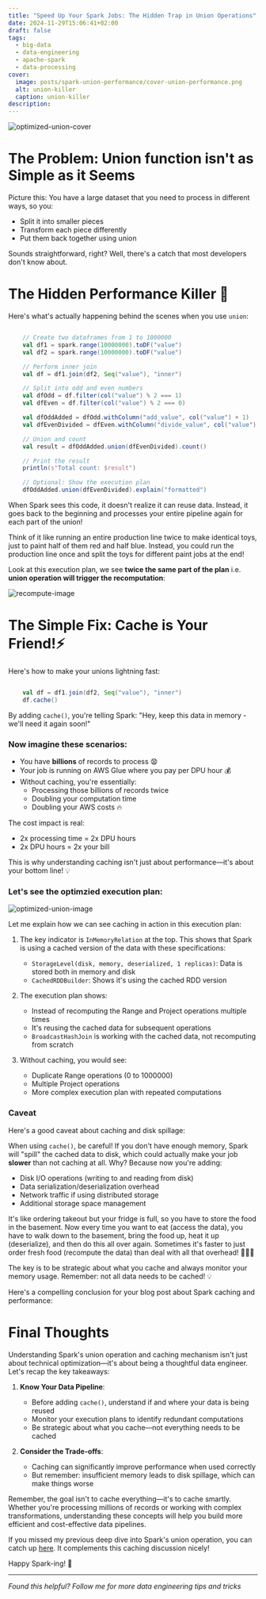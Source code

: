 ```yaml
---
title: "Speed Up Your Spark Jobs: The Hidden Trap in Union Operations"
date: 2024-11-29T15:06:41+02:00
draft: false
tags:
  - big-data
  - data-engineering
  - apache-spark
  - data-processing
cover:
  image: posts/spark-union-performance/cover-union-performance.png
  alt: union-killer
  caption: union-killer
description:
---
```


![optimized-union-cover](/posts/spark-union-performance/cover-union-performance.png)

# The Problem: Union function isn't as Simple as it Seems

Picture this: You have a large dataset that you need to process in different ways, so you:

- Split it into smaller pieces
- Transform each piece differently
- Put them back together using union

Sounds straightforward, right? Well, there's a catch that most developers don't know about.

# The Hidden Performance Killer 🐌

Here's what's actually happening behind the scenes when you use `union`:

```scala

    // Create two dataframes from 1 to 1000000
    val df1 = spark.range(10000000).toDF("value")
    val df2 = spark.range(10000000).toDF("value")

    // Perform inner join
    val df = df1.join(df2, Seq("value"), "inner")

    // Split into odd and even numbers
    val dfOdd = df.filter(col("value") % 2 === 1)
    val dfEven = df.filter(col("value") % 2 === 0)

    val dfOddAdded = dfOdd.withColumn("add_value", col("value") + 1)
    val dfEvenDivided = dfEven.withColumn("divide_value", col("value") / 2)

    // Union and count
    val result = dfOddAdded.union(dfEvenDivided).count()

    // Print the result
    println(s"Total count: $result")

    // Optional: Show the execution plan
    dfOddAdded.union(dfEvenDivided).explain("formatted")

```

When Spark sees this code, it doesn't realize it can reuse data. Instead, it goes back to the beginning and processes your entire pipeline again for each part of the union!

Think of it like running an entire production line twice to make identical toys, just to paint half of them red and half blue. Instead, you could run the production line once and split the toys for different paint jobs at the end!

Look at this execution plan, we see **twice the same part of the plan** i.e. **union operation will trigger the recomputation**:

![recompute-image](/posts/spark-union-performance/union-recompute.png)

# The Simple Fix: Cache is Your Friend!⚡

Here's how to make your unions lightning fast:

```scala 

    val df = df1.join(df2, Seq("value"), "inner")
    df.cache()

```


By adding `cache()`, you're telling Spark: "Hey, keep this data in memory - we'll need it again soon!"

### Now imagine these scenarios:
- You have **billions** of records to process 😧
- Your job is running on AWS Glue where you pay per DPU hour 💰
- Without caching, you're essentially:
  - Processing those billions of records twice
  - Doubling your computation time
  - Doubling your AWS costs 🔥

The cost impact is real:
- 2x processing time = 2x DPU hours
- 2x DPU hours = 2x your bill

This is why understanding caching isn't just about performance—it's about your bottom line! 💡

### Let's see the optimzied execution plan:

![optimized-union-image](/posts/spark-union-performance/optimized-union.png)

Let me explain how we can see caching in action in this execution plan:

1. The key indicator is `InMemoryRelation` at the top. This shows that Spark is using a cached version of the data with these specifications:
   - `StorageLevel(disk, memory, deserialized, 1 replicas)`: Data is stored both in memory and disk
   - `CachedRDDBuilder`: Shows it's using the cached RDD version

2. The execution plan shows:
   - Instead of recomputing the Range and Project operations multiple times
   - It's reusing the cached data for subsequent operations
   - `BroadcastHashJoin` is working with the cached data, not recomputing from scratch

3. Without caching, you would see:
   - Duplicate Range operations (0 to 1000000)
   - Multiple Project operations
   - More complex execution plan with repeated computations


### Caveat

Here's a good caveat about caching and disk spillage:

When using `cache()`, be careful! If you don't have enough memory, Spark will "spill" the cached data to disk, which could actually make your job **slower** than not caching at all. Why? Because now you're adding:
- Disk I/O operations (writing to and reading from disk)
- Data serialization/deserialization overhead
- Network traffic if using distributed storage
- Additional storage space management

It's like ordering takeout but your fridge is full, so you have to store the food in the basement. Now every time you want to eat (access the data), you have to walk down to the basement, bring the food up, heat it up (deserialize), and then do this all over again. Sometimes it's faster to just order fresh food (recompute the data) than deal with all that overhead! 🏃‍♂️🔄

The key is to be strategic about what you cache and always monitor your memory usage. Remember: not all data needs to be cached! 💡


Here's a compelling conclusion for your blog post about Spark caching and performance:

# Final Thoughts

Understanding Spark's union operation and caching mechanism isn't just about technical optimization—it's about being a thoughtful data engineer. Let's recap the key takeaways:

1. **Know Your Data Pipeline**: 
   - Before adding `cache()`, understand if and where your data is being reused
   - Monitor your execution plans to identify redundant computations
   - Be strategic about what you cache—not everything needs to be cached

2. **Consider the Trade-offs**:
   - Caching can significantly improve performance when used correctly
   - But remember: insufficient memory leads to disk spillage, which can make things worse

Remember, the goal isn't to cache everything—it's to cache smartly. Whether you're processing millions of records or working with complex transformations, understanding these concepts will help you build more efficient and cost-effective data pipelines.


If you missed my previous deep dive into Spark's union operation, you can catch up [here](https://blog.veskovujovic.me/posts/spark-union-function/). It complements this caching discussion nicely!

Happy Spark-ing! 🚀

---
*Found this helpful? Follow me for more data engineering tips and tricks*




